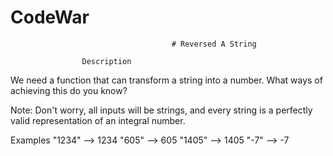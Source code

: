 # CodeWar
                                        # Reversed A String

                    Description

We need a function that can transform a string into a number. What ways of achieving this do you know?

Note: Don't worry, all inputs will be strings, and every string is a perfectly valid representation of an integral number.

Examples
"1234" --> 1234
"605"  --> 605
"1405" --> 1405
"-7" --> -7